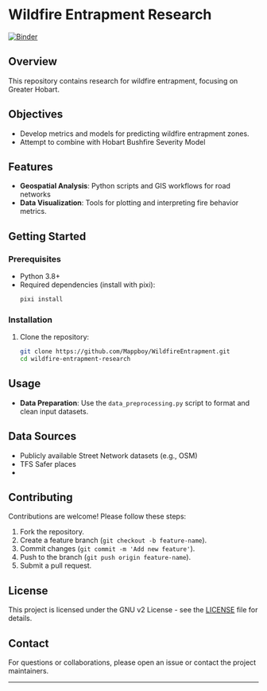 
# Wildfire Entrapment Research

[![Binder](https://mybinder.org/badge_logo.svg)](https://mybinder.org/v2/gh/Mappboy/WildfireEntrapment/main?urlpath=%2Fdoc%2Ftree%2Fnotebooks%2Fmt_nelson_exploration.ipynb)

## Overview
This repository contains research for wildfire entrapment, focusing on Greater Hobart. 

## Objectives
- Develop metrics and models for predicting wildfire entrapment zones.
- Attempt to combine with Hobart Bushfire Severity Model

## Features
- **Geospatial Analysis**: Python scripts and GIS workflows for road networks
- **Data Visualization**: Tools for plotting and interpreting fire behavior metrics.

## Getting Started
### Prerequisites
- Python 3.8+
- Required dependencies (install with pixi):
  ```sh
  pixi install
  ```

### Installation
1. Clone the repository:
   ```sh
   git clone https://github.com/Mappboy/WildfireEntrapment.git
   cd wildfire-entrapment-research
   ```

## Usage
- **Data Preparation**: Use the `data_preprocessing.py` script to format and clean input datasets.

## Data Sources
- Publicly available Street Network datasets (e.g., OSM)
- TFS Safer places
- 
## Contributing
Contributions are welcome! Please follow these steps:
1. Fork the repository.
2. Create a feature branch (`git checkout -b feature-name`).
3. Commit changes (`git commit -m 'Add new feature'`).
4. Push to the branch (`git push origin feature-name`).
5. Submit a pull request.

## License
This project is licensed under the GNU v2 License - see the [LICENSE](LICENSE) file for details.

## Contact
For questions or collaborations, please open an issue or contact the project maintainers.

---

